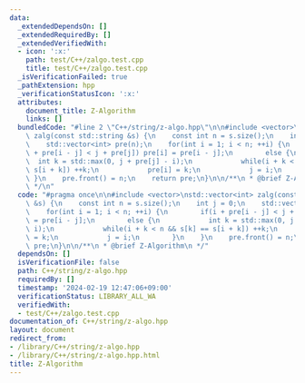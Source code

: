 ```yaml
---
data:
  _extendedDependsOn: []
  _extendedRequiredBy: []
  _extendedVerifiedWith:
  - icon: ':x:'
    path: test/C++/zalgo.test.cpp
    title: test/C++/zalgo.test.cpp
  _isVerificationFailed: true
  _pathExtension: hpp
  _verificationStatusIcon: ':x:'
  attributes:
    document_title: Z-Algorithm
    links: []
  bundledCode: "#line 2 \"C++/string/z-algo.hpp\"\n\n#include <vector>\nstd::vector<int>\
    \ zalg(const std::string &s) {\n    const int n = s.size();\n    int j = 0;\n\
    \    std::vector<int> pre(n);\n    for(int i = 1; i < n; ++i) {\n        if(i\
    \ + pre[i - j] < j + pre[j]) pre[i] = pre[i - j];\n        else {\n          \
    \  int k = std::max(0, j + pre[j] - i);\n            while(i + k < n && s[k] ==\
    \ s[i + k]) ++k;\n            pre[i] = k;\n            j = i;\n        }\n   \
    \ }\n    pre.front() = n;\n    return pre;\n}\n\n/**\n * @brief Z-Algorithm\n\
    \ */\n"
  code: "#pragma once\n\n#include <vector>\nstd::vector<int> zalg(const std::string\
    \ &s) {\n    const int n = s.size();\n    int j = 0;\n    std::vector<int> pre(n);\n\
    \    for(int i = 1; i < n; ++i) {\n        if(i + pre[i - j] < j + pre[j]) pre[i]\
    \ = pre[i - j];\n        else {\n            int k = std::max(0, j + pre[j] -\
    \ i);\n            while(i + k < n && s[k] == s[i + k]) ++k;\n            pre[i]\
    \ = k;\n            j = i;\n        }\n    }\n    pre.front() = n;\n    return\
    \ pre;\n}\n\n/**\n * @brief Z-Algorithm\n */"
  dependsOn: []
  isVerificationFile: false
  path: C++/string/z-algo.hpp
  requiredBy: []
  timestamp: '2024-02-19 12:47:06+09:00'
  verificationStatus: LIBRARY_ALL_WA
  verifiedWith:
  - test/C++/zalgo.test.cpp
documentation_of: C++/string/z-algo.hpp
layout: document
redirect_from:
- /library/C++/string/z-algo.hpp
- /library/C++/string/z-algo.hpp.html
title: Z-Algorithm
---
```

